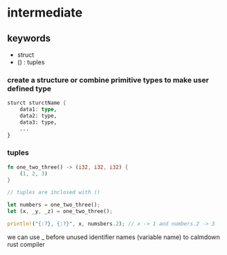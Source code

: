 # intermediate 

## keywords
- struct
- () : tuples 


### create a structure or combine primitive types to make user defined type
```rust
sturct sturctName {
    data1: type,
    data2: type,
    data3: type,
    ...
}
```

### tuples 
```rust
fn one_two_three() -> (i32, i32, i32) {
    (1, 2, 3)
}

// tuples are inclosed with ()

let numbers = one_two_three();
let (x, _y, _z) = one_two_three();

println!("{:?}, {:?}", x, numsbers.2); // x -> 1 and numbers.2 -> 3
```
we can use _ before unused identifier names (variable name) to calmdown rust compiler